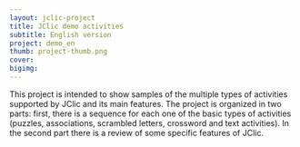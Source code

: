 ```yaml
---
layout: jclic-project
title: JClic demo activities
subtitle: English version
project: demo_en
thumb: project-thumb.png
cover:
bigimg: 
---
```

This project is intended to show samples of the multiple types of activities supported by JClic and its main features. The project is organized in two parts: first, there is a sequence for each one of the basic types of activities (puzzles, associations, scrambled letters, crossword and text activities). In the second part there is a review of some specific features of JClic.
